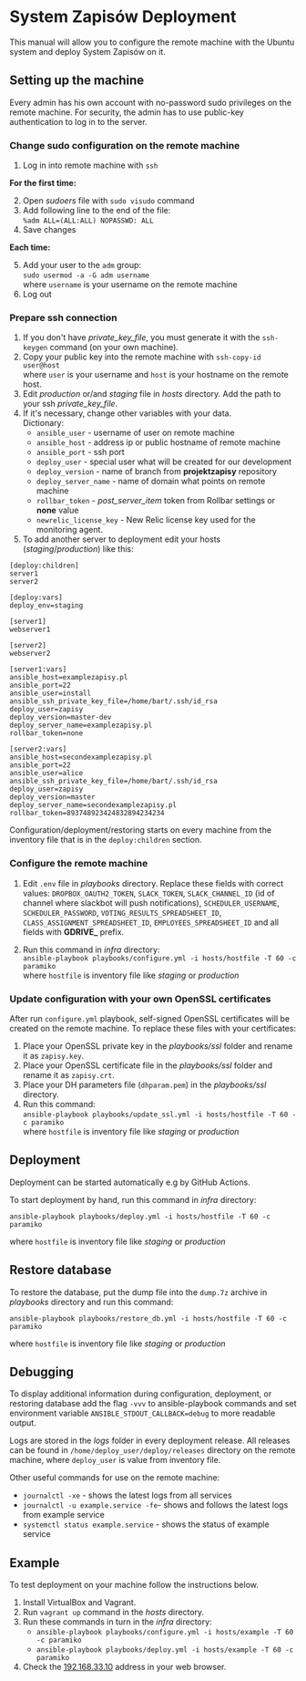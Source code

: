 # System Zapisów Deployment

This manual will allow you to configure the remote machine with the Ubuntu system and deploy System Zapisów on it.

## Setting up the machine

Every admin has his own account with no-password sudo privileges on the remote machine. For security, the admin has to use public-key authentication to log in to the server.

### Change sudo configuration on the remote machine

1. Log in into remote machine with `ssh`

__For the first time:__

2. Open *sudoers* file with `sudo visudo` command
3. Add following line to the end of the file:\
`%adm ALL=(ALL:ALL) NOPASSWD: ALL`
4. Save changes

__Each time:__

5. Add your user to the `adm` group:\
`sudo usermod -a -G adm username`\
where `username` is your username on the remote machine
6. Log out


### Prepare ssh connection

1. If you don't have *private_key_file*, you must generate it with the `ssh-keygen` command (on your own machine).
2. Copy your public key into the remote machine with `ssh-copy-id user@host`\
where `user` is your username and `host` is your hostname on the remote host.
3. Edit *production* or/and *staging* file in *hosts* directory. Add the path to your ssh *private_key_file*.
4. If it's necessary, change other variables with your data. \
	Dictionary:
	- `ansible_user` - username of user on remote machine
	- `ansible_host` - address ip or public hostname of remote machine
	- `ansible_port` - ssh port
	- `deploy_user` - special user what will be created for our development
	- `deploy_version` - name of branch from __projektzapisy__ repository
	- `deploy_server_name` - name of domain what points on remote machine
	- `rollbar_token` - *post_server_item* token from Rollbar settings or __none__ value
	- `newrelic_license_key` - New Relic license key used for the monitoring agent.
5. To add another server to deployment edit your hosts (*staging*/*production*) like this:

```
[deploy:children]
server1
server2

[deploy:vars]
deploy_env=staging

[server1]
webserver1

[server2]
webserver2

[server1:vars]
ansible_host=examplezapisy.pl
ansible_port=22
ansible_user=install
ansible_ssh_private_key_file=/home/bart/.ssh/id_rsa
deploy_user=zapisy
deploy_version=master-dev
deploy_server_name=examplezapisy.pl
rollbar_token=none

[server2:vars]
ansible_host=secondexamplezapisy.pl
ansible_port=22
ansible_user=alice
ansible_ssh_private_key_file=/home/bart/.ssh/id_rsa
deploy_user=zapisy
deploy_version=master
deploy_server_name=secondexamplezapisy.pl
rollbar_token=893748923424832894234234
```
 Configuration/deployment/restoring starts on every machine from the inventory file that is in the `deploy:children` section.

### Configure the remote machine

1. Edit `.env` file in *playbooks* directory. Replace these fields with correct values:
`DROPBOX_OAUTH2_TOKEN`, `SLACK_TOKEN`, `SLACK_CHANNEL_ID` (id of channel where slackbot will push notifications), `SCHEDULER_USERNAME`, `SCHEDULER_PASSWORD`, `VOTING_RESULTS_SPREADSHEET_ID`, `CLASS_ASSIGNMENT_SPREADSHEET_ID`, `EMPLOYEES_SPREADSHEET_ID` and all fields with __GDRIVE\___ prefix.

2. Run this command in *infra* directory:\
`ansible-playbook playbooks/configure.yml -i hosts/hostfile -T 60 -c paramiko` \
where `hostfile` is inventory file like *staging* or *production*

### Update configuration with your own OpenSSL certificates
After run `configure.yml` playbook, self-signed OpenSSL certificates will be created on the remote machine. To replace these files with your certificates:
1. Place your OpenSSL private key in the *playbooks/ssl* folder and rename it as `zapisy.key`.
2. Place your OpenSSL certificate file in the *playbooks/ssl* folder and rename it as `zapisy.crt`.
3. Place your DH parameters file (`dhparam.pem`) in the *playbooks/ssl* directory.
4. Run this command: \
	`ansible-playbook playbooks/update_ssl.yml -i hosts/hostfile -T 60 -c paramiko`\
	where `hostfile` is inventory file like *staging* or *production*

## Deployment

Deployment can be started automatically e.g by GitHub Actions.

To start deployment by hand, run this command in *infra* directory:
```
ansible-playbook playbooks/deploy.yml -i hosts/hostfile -T 60 -c paramiko
```
where `hostfile` is inventory file like *staging* or *production*

## Restore database

To restore the database, put the dump file into the `dump.7z` archive in *playbooks* directory and run this command:
```
ansible-playbook playbooks/restore_db.yml -i hosts/hostfile -T 60 -c paramiko
```
where `hostfile` is inventory file like *staging* or *production*


## Debugging
To display additional information during configuration, deployment, or restoring database add the flag `-vvv` to ansible-playbook commands and set environment variable `ANSIBLE_STDOUT_CALLBACK=debug` to more readable output.

Logs are stored in the *logs* folder in every deployment release. All releases can be found in `/home/deploy_user/deploy/releases` directory on the remote machine, where `deploy_user` is value from inventory file.

Other useful commands for use on the remote machine:
- `journalctl -xe` - shows the latest logs from all services
- `journalctl -u example.service -fe`- shows and follows the latest logs from example service
- `systemctl status example.service` - shows the status of example service


## Example
To test deployment on your machine follow the instructions below.

1. Install VirtualBox and Vagrant.
2. Run `vagrant up` command in the *hosts* directory.
3. Run these commands in turn in the *infra* directory:
	- `ansible-playbook playbooks/configure.yml -i hosts/example -T 60 -c paramiko`
	- `ansible-playbook playbooks/deploy.yml -i hosts/example -T 60 -c paramiko`
4. Check the [192.168.33.10](http://192.168.33.10/) address in your web browser.
